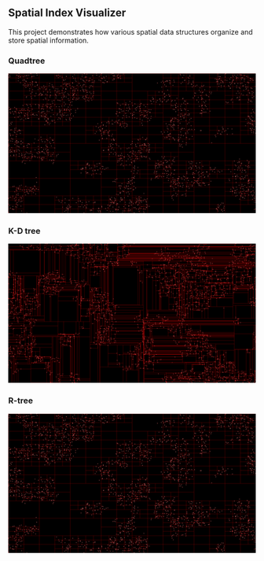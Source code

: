 ## Spatial Index Visualizer

This project demonstrates how various spatial data structures organize and store spatial information.

### Quadtree
![Quadtree](./output/QuadTree-0001.png)

### K-D tree
![K-D tree](./output/KDTree-0001.png)

### R-tree
![R-tree](./output/QuadTree-0001.png)
